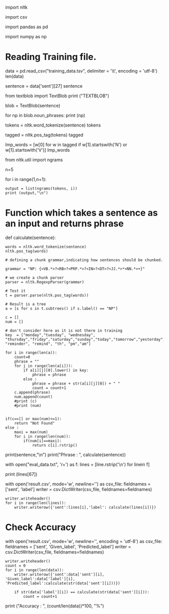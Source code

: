 import nltk

import csv

import pandas as pd

import numpy as np
# Reading Training file.
data = pd.read_csv("training_data.tsv", delimiter = '\t', encoding = 'utf-8')
len(data)

sentence = data['sent'][27]
sentence

from textblob import TextBlob
print ("TEXTBLOB")

blob = TextBlob(sentence)

for np in blob.noun_phrases:
    print (np)

tokens = nltk.word_tokenize(sentence)
tokens

tagged = nltk.pos_tag(tokens)
tagged

Imp_words = [w[0] for w in tagged if w[1].startswith('N') or w[1].startswith('V')]
Imp_words

from nltk.util import ngrams

n=5

for i in range(1,n+1):

    output = list(ngrams(tokens, i))
    print (output,"\n")
    
   # Function which takes a sentence as an input and returns phrase

def calculate(sentence):
    
    words = nltk.word_tokenize(sentence)
    nltk.pos_tag(words)
    
    # defining a chunk grammar,indicating how sentences should be chunked. 
    
    grammar = "NP: {<VB.*>?<RB>?<PRP.*>?<IN>?<DT>?<JJ.*>*<NN.*>+}"
    
    # we create a chunk parser
    parser = nltk.RegexpParser(grammar)
    
    # Test it 
    t = parser.parse(nltk.pos_tag(words))
    
    # Result is a tree 
    a = [s for s in t.subtrees() if s.label() == "NP"]
    
    c = []
    num = []
    
    # don't consider here as it is not there in training
    key  = ["monday","tuesday", "wednesday", "thursday","friday","saturday","sunday","today","tomorrow","yesterday", "reminder", "remind", "th", "pm","am"]
    
    for i in range(len(a)):
        count=0
        phrase = ""
        for j in range(len(a[i])):
            if a[i][j][0].lower() in key:
                phrase = phrase
            else :
                phrase = phrase + str(a[i][j][0]) + " "
                count = count+1
        c.append(phrase)
        num.append(count)
        #print (c)
        #print (num)
       
    
    if(c==[] or max(num)<=1):
        return "Not Found"
    else :
        maxi = max(num)
        for i in range(len(num)):
            if(num[i]==maxi):
                return c[i].rstrip()
                
 
print(sentence,"\n") 
print("Phrase  :   ", calculate(sentence))



with open("eval_data.txt", 'r+') as f:
    lines = [line.rstrip('\n') for linein f]
    
print (lines[67])


with open('result.csv', mode='w', newline='') as csv_file:
    fieldnames = ['sent', 'label']
    writer = csv.DictWriter(csv_file, fieldnames=fieldnames)
    
    writer.writeheader()
    for i in range(len(lines)):
        writer.writerow({'sent':lines[i],'label': calculate(lines[i])})
# Check Accuracy
with open('result.csv', mode='w', newline='', encoding = 'utf-8') as csv_file:
    fieldnames = ['sent', 'Given_label', 'Predicted_label']
    writer = csv.DictWriter(csv_file, fieldnames=fieldnames)
    
    writer.writeheader()
    count = 0
    for i in range(len(data)):
        writer.writerow({'sent':data['sent'][i], 'Given_label':data['label'][i], 'Predicted_label':calculate(str(data['sent'][i]))})
        
        if str(data['label'][i]) == calculate(str(data['sent'][i])):
            count = count+1
            
print ("Accuracy : ", (count/len(data))*100, "%")
   
